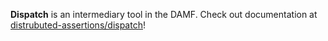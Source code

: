 **Dispatch** is an intermediary tool in the DAMF. Check out documentation at [distrubuted-assertions/dispatch](https://distributed-assertions.github.io/dispatch/)!
